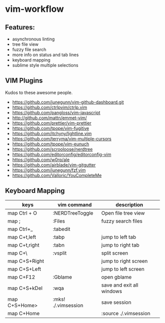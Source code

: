 # vim-workflow

## Features: 
 - asynchronous linting
 - tree file view
 - fuzzy file search
 - more info on status and tab lines
 - keyboard mapping
 - sublime style multiple selections

## VIM Plugins
Kudos to these awesome people.
- https://github.com/junegunn/vim-github-dashboard.git
- https://github.com/ctrlpvim/ctrlp.vim
- https://github.com/pangloss/vim-javascript
- http://github.com/mattn/emmet-vim/
- https://github.com/prettier/vim-prettier
- https://github.com/tpope/vim-fugitive
- https://github.com/itchyny/lightline.vim
- https://github.com/terryma/vim-multiple-cursors
- https://github.com/tpope/vim-eunuch
- https://github.com/scrooloose/nerdtree
- https://github.com/editorconfig/editorconfig-vim
- https://github.com/w0rp/ale
- https://github.com/airblade/vim-gitgutter
- https://github.com/junegunn/fzf.vim
- https://github.com/Valloric/YouCompleteMe

## Keyboard Mapping 

| keys | vim command | description | 
| ---------|-----------|----------|
| map Ctrl + O | :NERDTreeToggle<CR>| Open file tree view |  
| map ; | :Files<CR>| fuzzy search files |
|map Ctrl+_ | :tabedit<CR>| |
|map C+t,left| :tabp<CR>| jump to left tab |
|map C+t,right| :tabn<CR>| jump to right tab|
|map C+\ | :vsplit<CR>| split screen |
|map C+S+Right| <C-W><Right>| jump to right screen |
|map C+S+Left| <C-W><Left>| jump to left screen |
|map C+F12 | :Gblame<CR> | open gblame |
|map C+S+kDel | :wqa<CR> | save and exit all windows |
|map C+S+Home> | :mks! ./.vimsession<CR> | save session |
|map C+Home| | :source ./.vimsession<CR> | open last saved session for current dir |

